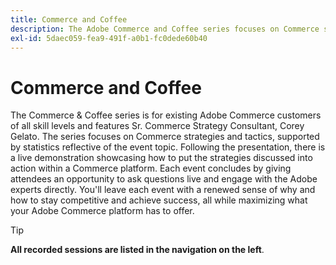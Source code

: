```yaml
---
title: Commerce and Coffee
description: The Adobe Commerce and Coffee series focuses on Commerce strategies and tactics, supported by statistics reflective of the event topic.
exl-id: 5daec059-fea9-491f-a0b1-fc0dede60b40
---
```

# Commerce and Coffee

The Commerce & Coffee series is for existing Adobe Commerce customers of all skill levels and features Sr. Commerce Strategy Consultant, Corey Gelato. The series focuses on Commerce strategies and tactics, supported by statistics reflective of the event topic. Following the presentation, there is a live demonstration showcasing how to put the strategies discussed into action within a Commerce platform. Each event concludes by giving attendees an opportunity to ask questions live and engage with the Adobe experts directly. You'll leave each event with a renewed sense of why and how to stay competitive and achieve success, all while maximizing what your Adobe Commerce platform has to offer.

<!---
## What's New

<table>
<tr>
  <td>
    <a href="https://experienceleague.adobe.com/docs/commerce-events/events/apac-commerce/2022/analysis-tool.html">
      <img alt="Adobe Commerce Site Wide Analysis Tool" src="./assets/analysis-tool.png" />
    </a>
     <div>
      <a href="https://experienceleague.adobe.com/docs/commerce-events/events/apac-commerce/2022/analysis-tool.html">
        <strong>Adobe Commerce Site Wide Analysis Tool</strong>
      </a>
    </div>
    <p>
    <em>This webinar is ideal for merchants who want to get real-time access to all system insights, proactive steps to resolve any Adobe Commerce site problems and monitor overall site health.</em>
    <p>
  </td>
  <td>
    <a href="https://experienceleague.adobe.com/docs/commerce-events/events/apac-commerce/2022/new-relic.html">
      <img alt="New Relic Masterclass" src="./assets/new-relic.png" />
    </a>
     <div>
      <a href="https://experienceleague.adobe.com/docs/commerce-events/events/apac-commerce/2022/new-relic.html">
        <strong>New Relic Masterclass</strong>
      </a>
    </div>
    <p>
    <em>Join this webinar to learn how to take control of your infrastructure with New Relic. Approach your next campaign with absolute confidence by accessing and understanding your infrastructure data.</em>
    <p>
  </td>  
  <td>
    <a href="https://experienceleague.adobe.com/docs/commerce-events/events/apac-commerce/2022/upgrade.html">
      <img alt="Benefits of upgrading to Adobe Commerce 2.4.4" src="./assets/upgrade.png" />
    </a>
     <div>
      <a href="https://experienceleague.adobe.com/docs/commerce-events/events/apac-commerce/2022/upgrade.html">
        <strong>Benefits of upgrading to Adobe Commerce 2.4.4</strong>
      </a>
    </div>
    <p>
    <em>The latest Adobe Commerce release marks a step forward in commerce capabilities, security and performance. Join this webinar to find out how to plan and execute a smooth upgrade to take advantage of the latest improvements.</em>
    <p>
  </td>
</tr>
</table>
--->

>[!TIP]
>
>**All recorded sessions are listed in the navigation on the left**.
